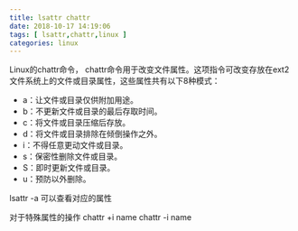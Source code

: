 ```yaml
---
title: lsattr chattr
date: 2018-10-17 14:19:06
tags: [ lsattr,chattr,linux ]
categories: linux
---
```

Linux的chattr命令， chattr命令用于改变文件属性。这项指令可改变存放在ext2文件系统上的文件或目录属性，这些属性共有以下8种模式：
* a：让文件或目录仅供附加用途。
* b：不更新文件或目录的最后存取时间。
* c：将文件或目录压缩后存放。
* d：将文件或目录排除在倾倒操作之外。
* i：不得任意更动文件或目录。
* s：保密性删除文件或目录。
* S：即时更新文件或目录。
* u：预防以外删除。

lsattr -a 可以查看对应的属性

对于特殊属性的操作
chattr +i name
chattr -i name
